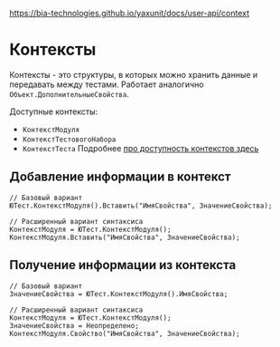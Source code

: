 https://bia-technologies.github.io/yaxunit/docs/user-api/context
# Контексты

Контексты - это структуры, в которых можно хранить данные и передавать между тестами. Работает аналогично `Объект.ДополнительныеСвойства`.

Доступные контексты:
- `КонтекстМодуля`
- `КонтекстТестовогоНабора`
- `КонтекстТеста`
Подробнее [про доступность контекстов здесь](https://bia-technologies.github.io/yaxunit/docs/user-api/context/#контексты-тестового-модуля)
## Добавление информации в контекст
```bsl
// Базовый вариант
ЮТест.КонтекстМодуля().Вставить("ИмяСвойства", ЗначениеСвойства);

// Расширенный вариант синтаксиса
КонтекстМодуля = ЮТест.КонтекстМодуля();
КонтекстМодуля.Вставить("ИмяСвойства", ЗначениеСвойства);
```
## Получение информации из контекста
```bsl
// Базовый вариант
ЗначениеСвойства = ЮТест.КонтекстМодуля().ИмяСвойства;

// Расширенный вариант синтаксиса
КонтекстМодуля = ЮТест.КонтекстМодуля();
ЗначениеСвойства = Неопределено;
КонтекстМодуля.Свойство("ИмяСвойства", ЗначениеСвойства);
```